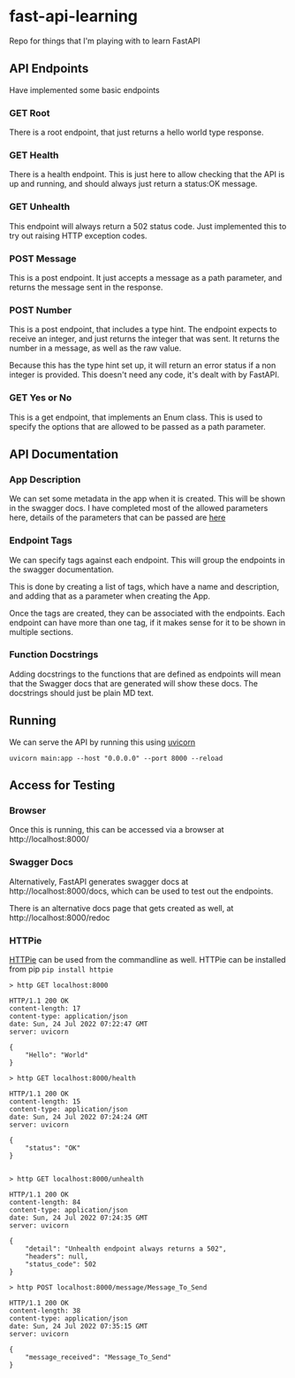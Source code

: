 # fast-api-learning
Repo for things that I'm playing with to learn FastAPI

## API Endpoints

Have implemented some basic endpoints

### GET Root
There is a root endpoint, that just returns a hello world type response.

### GET Health
There is a health endpoint. This is just here to allow checking that the API
is up and running, and should always just return a status:OK message.

### GET Unhealth
This endpoint will always return a 502 status code. Just implemented this to
try out raising HTTP exception codes.

### POST Message
This is a post endpoint. It just accepts a message as a path parameter,
and returns the message sent in the response.

### POST Number
This is a post endpoint, that includes a type hint. The endpoint expects to receive
an integer, and just returns the integer that was sent.
It returns the number in a message, as well as the raw value.

Because this has the type hint set up, it will return an error status if a non integer
is provided. This doesn't need any code, it's dealt with by FastAPI.

### GET Yes or No
This is a get endpoint, that implements an Enum class.
This is used to specify the options that are allowed
to be passed as a path parameter.

## API Documentation

### App Description
We can set some metadata in the app when it is created.
This will be shown in the swagger docs. I have completed most of the allowed parameters here,
details of the parameters that can be passed are [here](https://fastapi.tiangolo.com/tutorial/metadata/#metadata-for-api)

### Endpoint Tags
We can specify tags against each endpoint.
This will group the endpoints in the swagger documentation.

This is done by creating a list of tags, which have a name and description,
and adding that as a parameter when creating the App.

Once the tags are created, they can be associated with the endpoints.
Each endpoint can have more than one tag,
if it makes sense for it to be shown in multiple sections.

### Function Docstrings
Adding docstrings to the functions that are defined as endpoints will mean
that the Swagger docs that are generated will show these docs.
The docstrings should just be plain MD text.

## Running

We can serve the API by running this using [uvicorn](https://www.uvicorn.org/)

```commandline
uvicorn main:app --host "0.0.0.0" --port 8000 --reload
```

## Access for Testing

### Browser
Once this is running, this can be accessed via a browser at http://localhost:8000/

### Swagger Docs
Alternatively, FastAPI generates swagger docs at http://localhost:8000/docs,
which can be used to test out the endpoints.

There is an alternative docs page that gets created as well,
at http://localhost:8000/redoc


### HTTPie
[HTTPie](https://httpie.io/docs/cli) can be used from the commandline as well. HTTPie can be installed from pip
`pip install httpie`

```commandline
> http GET localhost:8000

HTTP/1.1 200 OK
content-length: 17
content-type: application/json
date: Sun, 24 Jul 2022 07:22:47 GMT
server: uvicorn

{
    "Hello": "World"
}

> http GET localhost:8000/health

HTTP/1.1 200 OK
content-length: 15
content-type: application/json
date: Sun, 24 Jul 2022 07:24:24 GMT
server: uvicorn

{
    "status": "OK"
}


> http GET localhost:8000/unhealth

HTTP/1.1 200 OK
content-length: 84
content-type: application/json
date: Sun, 24 Jul 2022 07:24:35 GMT
server: uvicorn

{
    "detail": "Unhealth endpoint always returns a 502",
    "headers": null,
    "status_code": 502
}

> http POST localhost:8000/message/Message_To_Send

HTTP/1.1 200 OK
content-length: 38
content-type: application/json
date: Sun, 24 Jul 2022 07:35:15 GMT
server: uvicorn

{
    "message_received": "Message_To_Send"
}

```
